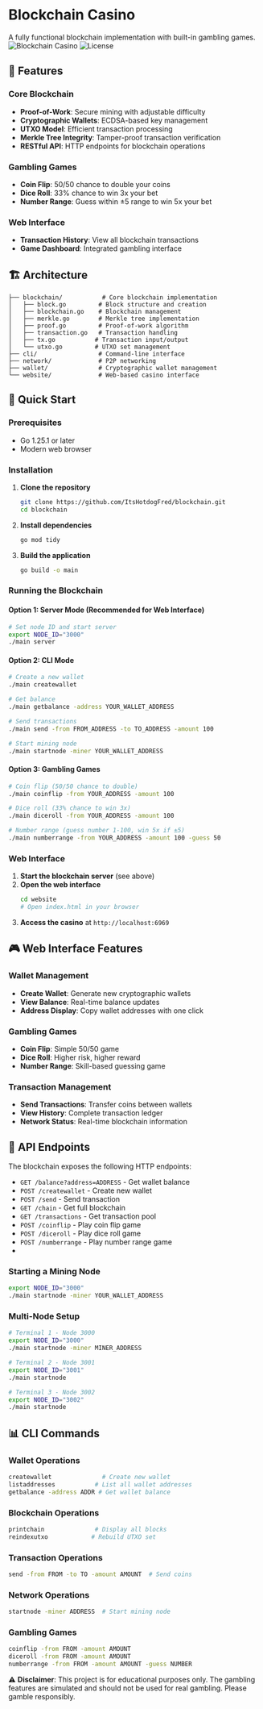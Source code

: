 # Blockchain Casino

A fully functional blockchain implementation with built-in gambling games.
![Blockchain Casino](https://img.shields.io/badge/Go-1.25.1-blue.svg)
![License](https://img.shields.io/badge/License-MIT-green.svg)

## 🎰 Features

### Core Blockchain
- **Proof-of-Work**: Secure mining with adjustable difficulty
- **Cryptographic Wallets**: ECDSA-based key management
- **UTXO Model**: Efficient transaction processing
- **Merkle Tree Integrity**: Tamper-proof transaction verification
- **RESTful API**: HTTP endpoints for blockchain operations

### Gambling Games
- **Coin Flip**: 50/50 chance to double your coins
- **Dice Roll**: 33% chance to win 3x your bet
- **Number Range**: Guess within ±5 range to win 5x your bet

### Web Interface
- **Transaction History**: View all blockchain transactions
- **Game Dashboard**: Integrated gambling interface

## 🏗️ Architecture

```
├── blockchain/           # Core blockchain implementation
│   ├── block.go         # Block structure and creation
│   ├── blockchain.go    # Blockchain management
│   ├── merkle.go        # Merkle tree implementation
│   ├── proof.go         # Proof-of-work algorithm
│   ├── transaction.go   # Transaction handling
│   ├── tx.go           # Transaction input/output
│   └── utxo.go         # UTXO set management
├── cli/                 # Command-line interface
├── network/             # P2P networking
├── wallet/              # Cryptographic wallet management
└── website/             # Web-based casino interface
```

## 🚀 Quick Start

### Prerequisites
- Go 1.25.1 or later
- Modern web browser

### Installation

1. **Clone the repository**
   ```bash
   git clone https://github.com/ItsHotdogFred/blockchain.git
   cd blockchain
   ```

2. **Install dependencies**
   ```bash
   go mod tidy
   ```

3. **Build the application**
   ```bash
   go build -o main
   ```

### Running the Blockchain

#### Option 1: Server Mode (Recommended for Web Interface)
```bash
# Set node ID and start server
export NODE_ID="3000"
./main server
```

#### Option 2: CLI Mode
```bash
# Create a new wallet
./main createwallet

# Get balance
./main getbalance -address YOUR_WALLET_ADDRESS

# Send transactions
./main send -from FROM_ADDRESS -to TO_ADDRESS -amount 100

# Start mining node
./main startnode -miner YOUR_WALLET_ADDRESS
```

#### Option 3: Gambling Games
```bash
# Coin flip (50/50 chance to double)
./main coinflip -from YOUR_ADDRESS -amount 100

# Dice roll (33% chance to win 3x)
./main diceroll -from YOUR_ADDRESS -amount 100

# Number range (guess number 1-100, win 5x if ±5)
./main numberrange -from YOUR_ADDRESS -amount 100 -guess 50
```

### Web Interface

1. **Start the blockchain server** (see above)
2. **Open the web interface**
   ```bash
   cd website
   # Open index.html in your browser
   ```
3. **Access the casino** at `http://localhost:6969`

## 🎮 Web Interface Features

### Wallet Management
- **Create Wallet**: Generate new cryptographic wallets
- **View Balance**: Real-time balance updates
- **Address Display**: Copy wallet addresses with one click

### Gambling Games
- **Coin Flip**: Simple 50/50 game
- **Dice Roll**: Higher risk, higher reward
- **Number Range**: Skill-based guessing game

### Transaction Management
- **Send Transactions**: Transfer coins between wallets
- **View History**: Complete transaction ledger
- **Network Status**: Real-time blockchain information

## 🔧 API Endpoints

The blockchain exposes the following HTTP endpoints:

- `GET /balance?address=ADDRESS` - Get wallet balance
- `POST /createwallet` - Create new wallet
- `POST /send` - Send transaction
- `GET /chain` - Get full blockchain
- `GET /transactions` - Get transaction pool
- `POST /coinflip` - Play coin flip game
- `POST /diceroll` - Play dice roll game
- `POST /numberrange` - Play number range game
- 
### Starting a Mining Node
```bash
export NODE_ID="3000"
./main startnode -miner YOUR_WALLET_ADDRESS
```

### Multi-Node Setup
```bash
# Terminal 1 - Node 3000
export NODE_ID="3000"
./main startnode -miner MINER_ADDRESS

# Terminal 2 - Node 3001
export NODE_ID="3001"
./main startnode

# Terminal 3 - Node 3002
export NODE_ID="3002"
./main startnode
```

## 📊 CLI Commands

### Wallet Operations
```bash
createwallet              # Create new wallet
listaddresses           # List all wallet addresses
getbalance -address ADDR # Get wallet balance
```

### Blockchain Operations
```bash
printchain              # Display all blocks
reindexutxo            # Rebuild UTXO set
```

### Transaction Operations
```bash
send -from FROM -to TO -amount AMOUNT  # Send coins
```

### Network Operations
```bash
startnode -miner ADDRESS  # Start mining node
```

### Gambling Games
```bash
coinflip -from FROM -amount AMOUNT
diceroll -from FROM -amount AMOUNT
numberrange -from FROM -amount AMOUNT -guess NUMBER
```

⚠️ **Disclaimer**: This project is for educational purposes only. The gambling features are simulated and should not be used for real gambling. Please gamble responsibly.
